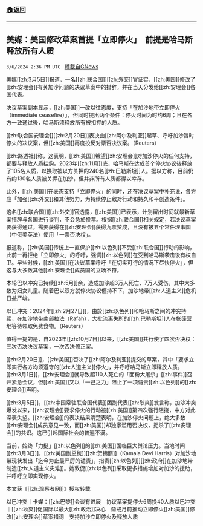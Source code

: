 ###  [:house:返回](README.md)
---


## 美媒：美国修改草案首提「立即停火」　前提是哈马斯释放所有人质
`3/6/2024 2:36 PM UTC ` [轉載自GNews](https://gnews.org/articles/2371024)

美媒[[zh:3月5日]]报道，一名[[zh:联合国]][[zh:外交]]官证实，[[zh:美国]]修改了[[zh:安理会]]有关加沙问题的决议草案中的措辞，并在当天分发给[[zh:安理会]]各国代表。

决议草案副本显示，[[zh:美国]]一改以往态度，支持「在加沙地带立即停火（immediate ceasefire）」，但同时提出两个条件：停火时间为时约6周；且在各方一致通过後，哈马斯须释放所有被扣押的人质。

[[zh:联合国安理会]][[zh:2月20日]]表决由[[zh:阿尔及利亚]]起草、呼吁加沙暂时停火的决议案，但[[zh:美国]]再度投反对票否决议案。（Reuters）

[[zh:路透社]]称，这表明，[[zh:美国]]希望[[zh:安理会]]对加沙停火的任何支持，都要与释放人质挂鈎。2023年[[zh:11月]]底，哈马斯在达成首个停火协议後释放了105名人质，以换取被以方关押的240名[[zh:巴勒斯坦]]人。据以方称，目前仍有约130名人质被关押在加沙，但并非所有人质都得以幸存。

此外，[[zh:美国]]在表态支持「立即停火」的同时，还在决议草案中补充说，各方应「加强[[zh:外交]]和其他努力，为持续停止敌对行动和持久和平创造条件」。

这名[[zh:联合国]][[zh:外交]]官透露，[[zh:美国]]已表示，计划留出时间就最新草案措辞与各国进行谈判，不会急於投票。根据[[zh:联合国]]相关规定，若决议草案要获得通过，需要获得在[[zh:安理会]]获得九票赞成，且没有被五个常任理事国（中俄美英法）使用「一票否决权」。

报道称，[[zh:美国]]传统上一直保护[[zh:以色列]]不受[[zh:联合国]]行动的影响，此前一再拒绝「立即停火」的呼吁，强调[[zh:以色列]]在受到哈马斯袭击後有权自卫。早些时候，[[zh:美国]]在决议草案呼吁「在切实可行的情况下尽快停火」，但这与大多数其他[[zh:安理会]]成员国的立场不符。

本轮巴以冲突已持续[[zh:5月]]余，造成加沙超3万人死亡、7万人受伤，其中大多数为妇女儿童。随着巴以双方就停火协议僵持不下，加沙地带[[zh:人道主义]]危机日益严峻。

以巴冲突：2024年[[zh:2月27日]]，由於[[zh:以色列]]和哈马斯之间的冲突持续，在加沙地带南部拉法（Rafah），大批流离失所的[[zh:巴勒斯坦]]人在帐篷营地等待领取免费食物。（Reuters）

值得一提的是，自2023年[[zh:10月7日]]以来，[[zh:美国]]共行使了四次否决权：三次否决决议草案，一次否决修正案。

[[zh:2月20日]]，[[zh:美国]]否决了[[zh:阿尔及利亚]]提交的草案，其中「要求立即实行各方均须遵守的[[zh:人道主义]]停火」，并呼吁哈马斯立即释放人质。[[zh:3月1日]]，[[zh:安理会]]就导致超110人死亡的「面粉大屠杀」[[zh:事件]]召开紧急会议，但[[zh:美国]]又以「一己之力」阻止了一项谴责[[zh:以色列]]的[[zh:安理会]]声明。

[[zh:3月5日]]，[[zh:中国常驻联合国代表]]团副代表[[zh:耿爽]]发言称，加沙冲突爆发以来，[[zh:安理会]]要求停火的行动被[[zh:美国]]第四次强行阻挠，中方对此深表失望。[[zh:安理会]]的表决结果清楚表明，在加沙停火问题上，绝大多数[[zh:安理会]]成员意见一致，而[[zh:美国]]却独家滥用否决权，扼杀了[[zh:安理会]]的共识。这已引起国际社会的普遍不满。

当前，始终「力挺」[[zh:以色列]]的[[zh:美国]]面临巨大舆论压力。当地时间[[zh:3月3日]]，[[zh:美国副总统]][[zh:贺锦丽]]（Kamala Devi Harris）对加沙地带现状发出「迄今为止最严厉的谴责」，指责[[zh:以色列]][[zh:政府]]在加沙地带制造[[zh:人道主义灾难]]。她敦促[[zh:以色列]]采取更多措施增加对加沙的援助，并呼吁立即实现停火。

本文获《[[zh:观察者网]]》授权转载

以巴冲突｜卡媒：[[zh:巴黎]]会谈有进展　协议草案提停火6周换40人质以巴冲突｜[[zh:耿爽]]促国际以最大[[zh:政治]]决心　斋戒月前推动立即停火[[zh:美国]]修改[[zh:安理会]]草案措词　支持加沙立即停火及释放人质
